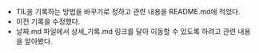 - TIL을 기록하는 방법을 바꾸기로 정하고 관련 내용을 README.md에 적었다.
- 이전 기록을 수정했다.
- 날짜.md 파일에서 상세_기록.md 링크를 달아 이동할 수 있도록 하려고 관련 내용을 알아봤다.
